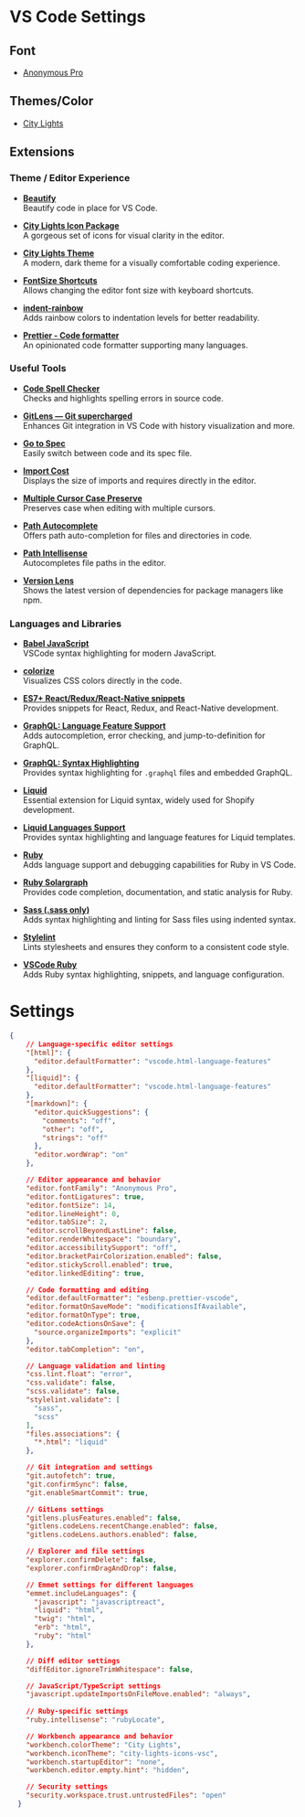 # VS Code Settings

## Font

* [Anonymous Pro](https://www.marksimonson.com/fonts/view/anonymous-pro)

## Themes/Color

* [City Lights](https://marketplace.visualstudio.com/items?itemName=Yummygum.city-lights-theme)

## Extensions

### Theme / Editor Experience

- **[Beautify](https://marketplace.visualstudio.com/items?itemName=HookyQR.beautify)**  
  Beautify code in place for VS Code.
  
- **[City Lights Icon Package](https://marketplace.visualstudio.com/items?itemName=Yummygum.city-lights-icon-vsc)**  
  A gorgeous set of icons for visual clarity in the editor.
  
- **[City Lights Theme](https://marketplace.visualstudio.com/items?itemName=Yummygum.city-lights-theme)**  
  A modern, dark theme for a visually comfortable coding experience.

- **[FontSize Shortcuts](https://marketplace.visualstudio.com/items?itemName=fosshaas.fontsize-shortcuts)**  
  Allows changing the editor font size with keyboard shortcuts.

- **[indent-rainbow](https://marketplace.visualstudio.com/items?itemName=oderwat.indent-rainbow)**  
  Adds rainbow colors to indentation levels for better readability.

- **[Prettier - Code formatter](https://marketplace.visualstudio.com/items?itemName=esbenp.prettier-vscode)**  
  An opinionated code formatter supporting many languages.

### Useful Tools

- **[Code Spell Checker](https://marketplace.visualstudio.com/items?itemName=streetsidesoftware.code-spell-checker)**  
  Checks and highlights spelling errors in source code.

- **[GitLens — Git supercharged](https://marketplace.visualstudio.com/items?itemName=eamodio.gitlens)**  
  Enhances Git integration in VS Code with history visualization and more.

- **[Go to Spec](https://marketplace.visualstudio.com/items?itemName=Lourenci.go-to-spec)**  
  Easily switch between code and its spec file.

- **[Import Cost](https://marketplace.visualstudio.com/items?itemName=wix.vscode-import-cost)**  
  Displays the size of imports and requires directly in the editor.

- **[Multiple Cursor Case Preserve](https://marketplace.visualstudio.com/items?itemName=Cardinal90.multi-cursor-case-preserve)**  
  Preserves case when editing with multiple cursors.

- **[Path Autocomplete](https://marketplace.visualstudio.com/items?itemName=ionutvmi.path-autocomplete)**  
  Offers path auto-completion for files and directories in code.

- **[Path Intellisense](https://marketplace.visualstudio.com/items?itemName=christian-kohler.path-intellisense)**  
  Autocompletes file paths in the editor.

- **[Version Lens](https://marketplace.visualstudio.com/items?itemName=pflannery.vscode-versionlens)**  
  Shows the latest version of dependencies for package managers like npm.

### Languages and Libraries

- **[Babel JavaScript](https://marketplace.visualstudio.com/items?itemName=mgmcdermott.vscode-language-babel)**  
  VSCode syntax highlighting for modern JavaScript.

- **[colorize](https://marketplace.visualstudio.com/items?itemName=kamikillerto.vscode-colorize)**  
  Visualizes CSS colors directly in the code.

- **[ES7+ React/Redux/React-Native snippets](https://marketplace.visualstudio.com/items?itemName=dsznajder.es7-react-js-snippets)**  
  Provides snippets for React, Redux, and React-Native development.

- **[GraphQL: Language Feature Support](https://marketplace.visualstudio.com/items?itemName=GraphQL.vscode-graphql)**  
  Adds autocompletion, error checking, and jump-to-definition for GraphQL.

- **[GraphQL: Syntax Highlighting](https://marketplace.visualstudio.com/items?itemName=GraphQL.vscode-graphql-syntax)**  
  Provides syntax highlighting for `.graphql` files and embedded GraphQL.

- **[Liquid](https://marketplace.visualstudio.com/items?itemName=sissel.shopify-liquid)**  
  Essential extension for Liquid syntax, widely used for Shopify development.

- **[Liquid Languages Support](https://marketplace.visualstudio.com/items?itemName=neilding.language-liquid)**  
  Provides syntax highlighting and language features for Liquid templates.

- **[Ruby](https://marketplace.visualstudio.com/items?itemName=rebornix.Ruby)**  
  Adds language support and debugging capabilities for Ruby in VS Code.

- **[Ruby Solargraph](https://marketplace.visualstudio.com/items?itemName=castwide.solargraph)**  
  Provides code completion, documentation, and static analysis for Ruby.

- **[Sass (.sass only)](https://marketplace.visualstudio.com/items?itemName=Syler.sass-indented)**  
  Adds syntax highlighting and linting for Sass files using indented syntax.

- **[Stylelint](https://marketplace.visualstudio.com/items?itemName=stylelint.vscode-stylelint)**  
  Lints stylesheets and ensures they conform to a consistent code style.

- **[VSCode Ruby](https://marketplace.visualstudio.com/items?itemName=wingrunr21.vscode-ruby)**  
  Adds Ruby syntax highlighting, snippets, and language configuration.

# Settings

```json
{
    // Language-specific editor settings
    "[html]": {
      "editor.defaultFormatter": "vscode.html-language-features"
    },
    "[liquid]": {
      "editor.defaultFormatter": "vscode.html-language-features"
    },
    "[markdown]": {
      "editor.quickSuggestions": {
        "comments": "off",
        "other": "off",
        "strings": "off"
      },
      "editor.wordWrap": "on"
    },

    // Editor appearance and behavior
    "editor.fontFamily": "Anonymous Pro",
    "editor.fontLigatures": true,
    "editor.fontSize": 14,
    "editor.lineHeight": 0,
    "editor.tabSize": 2,
    "editor.scrollBeyondLastLine": false,
    "editor.renderWhitespace": "boundary",
    "editor.accessibilitySupport": "off",
    "editor.bracketPairColorization.enabled": false,
    "editor.stickyScroll.enabled": true,
    "editor.linkedEditing": true,

    // Code formatting and editing
    "editor.defaultFormatter": "esbenp.prettier-vscode",
    "editor.formatOnSaveMode": "modificationsIfAvailable",
    "editor.formatOnType": true,
    "editor.codeActionsOnSave": {
      "source.organizeImports": "explicit"
    },
    "editor.tabCompletion": "on",

    // Language validation and linting
    "css.lint.float": "error",
    "css.validate": false,
    "scss.validate": false,
    "stylelint.validate": [
      "sass",
      "scss"
    ],
    "files.associations": {
      "*.html": "liquid"
    },

    // Git integration and settings
    "git.autofetch": true,
    "git.confirmSync": false,
    "git.enableSmartCommit": true,

    // GitLens settings
    "gitlens.plusFeatures.enabled": false,
    "gitlens.codeLens.recentChange.enabled": false,
    "gitlens.codeLens.authors.enabled": false,

    // Explorer and file settings
    "explorer.confirmDelete": false,
    "explorer.confirmDragAndDrop": false,

    // Emmet settings for different languages
    "emmet.includeLanguages": {
      "javascript": "javascriptreact",
      "liquid": "html",
      "twig": "html",
      "erb": "html",
      "ruby": "html"
    },

    // Diff editor settings
    "diffEditor.ignoreTrimWhitespace": false,

    // JavaScript/TypeScript settings
    "javascript.updateImportsOnFileMove.enabled": "always",
  
    // Ruby-specific settings
    "ruby.intellisense": "rubyLocate",

    // Workbench appearance and behavior
    "workbench.colorTheme": "City Lights",
    "workbench.iconTheme": "city-lights-icons-vsc",
    "workbench.startupEditor": "none",
    "workbench.editor.empty.hint": "hidden",

    // Security settings
    "security.workspace.trust.untrustedFiles": "open"
  }
```
